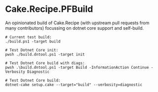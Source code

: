 # Cake.Recipe.PFBuild

An opinionated build of Cake.Recipe (with upstream pull requests from many contributors) focussing on dotnet core support and self-build.

```pwsh
# Current test build:
./build.ps1 -target build

# Test Dotnet Core init:
pwsh ./build.dntool.ps1 -target init

# Test Dotnet Core build with diags:
pwsh .\build.dntool.ps1 -target Build -InformationAction Continue -Verbosity Diagnostic

# Test Dotnet Core build:
dotnet-cake setup.cake --target="build" --verbosity=diagnostic
```


